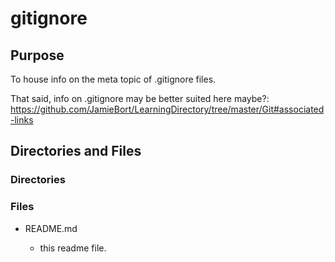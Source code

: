 # gitignore

## Purpose

To house info on the meta topic of .gitignore files.

That said, info on .gitignore may be better suited here maybe?:
https://github.com/JamieBort/LearningDirectory/tree/master/Git#associated-links

## Directories and Files

### Directories

### Files

- README.md

  - this readme file.
